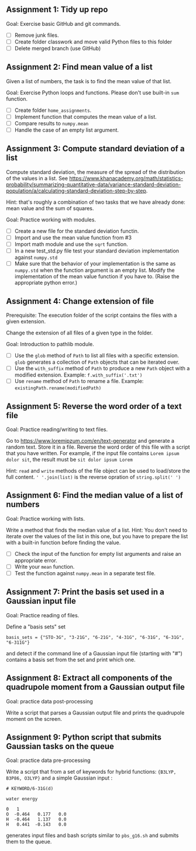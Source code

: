 ## Assignment 1: Tidy up repo

Goal: Exercise basic GitHub and git commands.

  - [ ] Remove junk files.
  - [ ] Create folder classwork and move valid Python files to this folder
  - [ ] Delete merged branch (use GitHub)
 
 ## Assignment 2: Find mean value of a list
 
Given a list of numbers, the task is to find the mean value of that list. 

Goal: Exercise Python loops and functions. Please don't use built-in `sum` function.


 - [ ] Create folder `home_assignments`.
 - [ ] Implement function that computes the mean value of a list.
 - [ ] Compare results to `numpy.mean`
 - [ ] Handle the case of an empty list argument.

## Assignment 3: Compute standard deviation of a list

Compute standard deviation, the measure of the spread of the distribution of the values in a list. See https://www.khanacademy.org/math/statistics-probability/summarizing-quantitative-data/variance-standard-deviation-population/a/calculating-standard-deviation-step-by-step.

Hint: that's roughly a combination of two tasks that we have already done: mean value and the sum of squares.

Goal: Practice working with modules.
 - [ ] Create a new file for the standard deviation functin.
 - [ ] Import and use the mean value function from #3
 - [ ] Import math module and use the `sqrt` function.
 - [ ] In a new test_std.py file test your standard deviation implementation against `numpy.std`
 - [ ] Make sure that the behavior of your implementation is the same as `numpy.std` when the function argument is an empty list. Modify the implementation of the mean value function if you have to.  (Raise the appropriate python error.)

## Assignment 4: Change extension of file

 Prerequisite: The execution folder of the script contains the files with a given extension.

Change the extension of all files of a given type in the folder.

Goal: Introduction to pathlib module.

 - [ ] Use the `glob` method of `Path` to list all files with a specific extension. `glob` generates a collection of `Path` objects that can be iterated over.
 - [ ] Use the `with_suffix` method of `Path` to produce a new `Path` object with a modified extension. Example: `f.with_suffix('.txt')`
 - [ ] Use `rename` method of `Path` to rename a file. Example: `existingPath.rename(modifiedPath)`

## Assignment 5: Reverse the word order of a text file

Goal: Practice reading/writing to text files.

Go to https://www.loremipzum.com/en/text-generator and generate a random text. Store it in a file. Reverse the word order of this file with a script that you have written. For example, if the input file contains `Lorem ipsum dolor sit`, the result must be `sit dolor ipsum Lorem`

Hint: `read` and `write` methods of the file object can be used to load/store the full content. `' '.join(list)` is the reverse opration of `string.split(' ')`

## Assignment 6: Find the median value of a list of numbers

Goal: Practice working with lists.

Write a method that finds the median value of a list. 
Hint: You don't need to iterate over the values of the list in this one, but you have to prepare the list with a built-in function before finding the value.

 - [ ] Check the input of the function for empty list arguments and raise an appropriate error.
 - [ ] Write your `mean` function.
 - [ ] Test the function against `numpy.mean` in a separate test file.

## Assignment 7: Print the basis set used in a Gaussian input file
Goal: Practice reading of files.

Define a "basis sets" set
```
basis_sets = {"STO-3G", "3-21G", "6-21G", "4-31G", "6-31G", "6-31G", "6-311G"}
```
and detect if the command line of a Gaussian input file (starting with "#") contains a basis set from the set and print which one.


## Assignment 8: Extract all components of the quadrupole moment from a Gaussian output file

Goal: practice data post-processing

Write a script that parses a Gaussian output file and prints the quadrupole moment on the screen.

## Assignment 9: Python script that submits Gaussian tasks on the queue

Goal: practice data pre-processing 

Write a script that from a set of keywords for hybrid functions:  `{B3LYP, B3P86, O3LYP}` and a simple Gaussian input : 

```
# KEYWORD/6-31G(d) 

water energy 

0   1
O  -0.464   0.177   0.0   
H  -0.464   1.137   0.0   
H   0.441  -0.143   0.0
```

generates input files and bash scripts similar to `pbs_g16.sh` and submits them to the queue.
